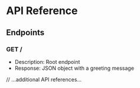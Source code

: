 # API Reference

## Endpoints

### GET /

- Description: Root endpoint
- Response: JSON object with a greeting message

// ...additional API references...
